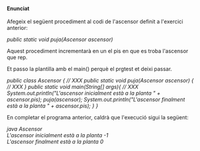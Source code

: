 #### Enunciat  

Afegeix el següent procediment al codi de l'ascensor definit a l'exercici anterior:  

_public static void puja(Ascensor ascensor)_  

Aquest procediment incrementarà en un el pis en que es troba l'ascensor que rep.  

Et passo la plantilla amb el main() perquè el prgtest et deixi passar.  

_public class Ascensor {
    // XXX
    public static void puja(Ascensor ascensor) {
        // XXX
    }
    public static void main(String[] args){
        // XXX
        System.out.println("L'ascensor inicialment està a la planta " + ascensor.pis);
        puja(ascensor);
        System.out.println("L'ascensor finalment està a la planta " + ascensor.pis);
    }
}_

En completar el programa anterior, caldrà que l'execució sigui la següent:  

_java Ascensor  
 L'ascensor inicialment està a la planta -1  
 L'ascensor finalment està a la planta 0_  
